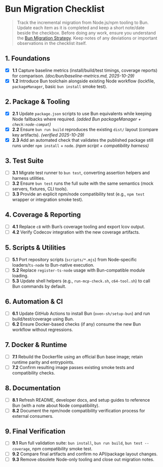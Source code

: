 # Bun Migration Checklist

> Track the incremental migration from Node.js/npm tooling to Bun.  
> Update each item as it is completed and keep a short note/date beside the checkbox.
> Before doing any work, ensure you understand the [Bun Migration Strategy](./migration.md).
> Keep notes of any deviations or important observations in the checklist itself.

## 1. Foundations

- [x] **1.1** Capture baseline metrics (install/build/test timings, coverage reports) for comparison. *(doc/bun/baseline-metrics.md, 2025-10-29)*
- [x] **1.2** Introduce Bun toolchain alongside existing Node workflow (lockfile, `packageManager`, basic `bun install` smoke test).

## 2. Package & Tooling

- [x] **2.1** Update `package.json` scripts to use Bun equivalents while keeping Node fallbacks where required. *(added Bun packageManager + `check:node-compat`)*
- [x] **2.2** Ensure `bun run build` reproduces the existing `dist/` layout (compare key artifacts). *(verified 2025-10-29)*
- [x] **2.3** Add an automated check that validates the published package still runs under `npm install` + `node`. *(npm script + compatibility harness)*

## 3. Test Suite

- [ ] **3.1** Migrate test runner to `bun test`, converting assertion helpers and harness utilities.
- [ ] **3.2** Ensure `bun test` runs the full suite with the same semantics (mock servers, fixtures, CLI tools).
- [ ] **3.3** Provide an explicit npm/node compatibility test (e.g., `npm test` wrapper or integration smoke test).

## 4. Coverage & Reporting

- [ ] **4.1** Replace `c8` with Bun’s coverage tooling and export lcov output.
- [ ] **4.2** Verify Codecov integration with the new coverage artifacts.

## 5. Scripts & Utilities

- [ ] **5.1** Port repository scripts (`scripts/*.mjs`) from Node-specific loaders/`ts-node` to Bun-native execution.
- [ ] **5.2** Replace `register-ts-node` usage with Bun-compatible module loading.
- [ ] **5.3** Update shell helpers (e.g., `run-mcp-check.sh`, `c64-tool.sh`) to call Bun commands by default.

## 6. Automation & CI

- [ ] **6.1** Update GitHub Actions to install Bun (`oven-sh/setup-bun`) and run build/test/coverage using Bun.
- [ ] **6.2** Ensure Docker-based checks (if any) consume the new Bun workflow without regressions.

## 7. Docker & Runtime

- [ ] **7.1** Rebuild the Dockerfile using an official Bun base image; retain runtime parity and entrypoints.
- [ ] **7.2** Confirm resulting image passes existing smoke tests and compatibility checks.

## 8. Documentation

- [ ] **8.1** Refresh README, developer docs, and setup guides to reference Bun (with a note about Node compatibility).
- [ ] **8.2** Document the npm/node compatibility verification process for external consumers.

## 9. Final Verification

- [ ] **9.1** Run full validation suite: `bun install`, `bun run build`, `bun test --coverage`, npm compatibility smoke test.
- [ ] **9.2** Compare final artifacts and confirm no API/package layout changes.
- [ ] **9.3** Remove obsolete Node-only tooling and close out migration notes.
